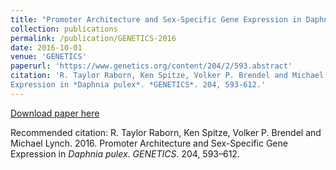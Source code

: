 ```yaml
---
title: "Promoter Architecture and Sex-Specific Gene Expression in Daphnia pulex"
collection: publications
permalink: /publication/GENETICS-2016
date: 2016-10-01
venue: 'GENETICS'
paperurl: 'https://www.genetics.org/content/204/2/593.abstract'
citation: 'R. Taylor Raborn, Ken Spitze, Volker P. Brendel and Michael Lynch 2016. Promoter Architecture and Sex-Specific Gene
Expression in *Daphnia pulex*. *GENETICS*. 204, 593-612.'
---
```

[Download paper here](https://www.genetics.org/content/genetics/204/2/593.full.pdf)

Recommended citation: R. Taylor Raborn, Ken Spitze, Volker P. Brendel and Michael Lynch. 2016. Promoter Architecture and Sex-Specific Gene
Expression in *Daphnia pulex*. *GENETICS*. 204, 593–612.